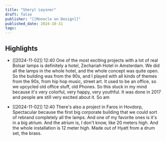 ```yaml
---
title: "Sheryl Leysner"
draft: false
publisher: "[[Monocle on Design]]"
published_date: 2024-10-31
tags:
---
```



## Highlights
* [[2024-11-02]] 12:40  One of the most exciting projects with a lot of real Bolsar lamps is definitely a hotel, Zechariah Hotel in Amsterdam. We did all the lamps in the whole hotel, and the whole concept was quite open. So the building was from the 90s, and I played with all kinds of themes from the 90s, from hip hop music, street art. It used to be an office, so we upcycled old office stuff, old Phones. So this stuck in my mind because it's very colorful, very happy, very youthful. It was done in 2017 and people are still very excited about it. So am

* [[2024-11-02]] 12:40  There's also a project in Faros in Hovdorp, Spectacular because the first big corporate building that we could sort of rebrand completely all the lamps. And one of my favorite ones is it's in a big atrium. And the atrium is, I don't know, like 20 meters high. And the whole installation is 12 meter high. Made out of Hyatt from a drum set, the brass.

